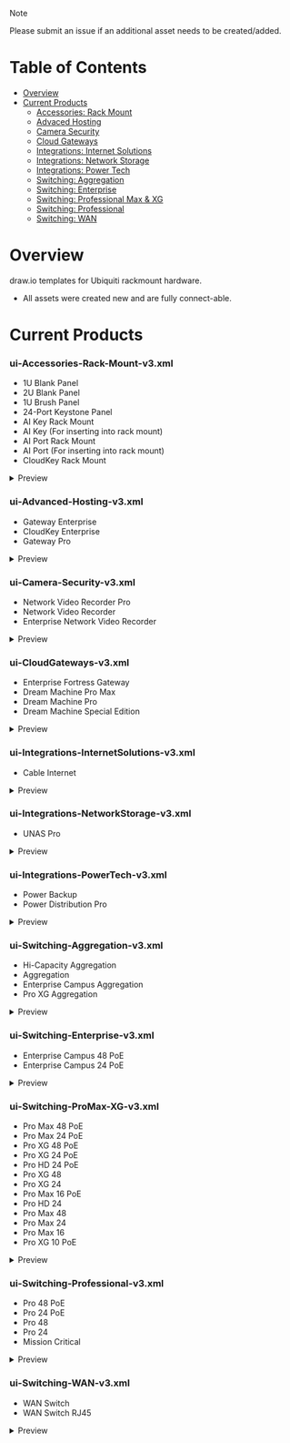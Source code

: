> [!NOTE]
>
> Please submit an issue if an additional asset needs to be created/added.
> 

# Table of Contents
- [Overview](#overview)
- [Current Products](#current-products)
  - [Accessories: Rack Mount](https://github.com/WhiskeyTang0F0xtr0t/unifi/blob/main/draw-io/README.md#ui-accessories-rack-mount-v3xml)
  - [Advaced Hosting](https://github.com/WhiskeyTang0F0xtr0t/unifi/blob/main/draw-io/README.md#ui-advanced-hosting-v3xml)
  - [Camera Security](https://github.com/WhiskeyTang0F0xtr0t/unifi/blob/main/draw-io/README.md#ui-camera-security-v3xml)
  - [Cloud Gateways](https://github.com/WhiskeyTang0F0xtr0t/unifi/blob/main/draw-io/README.md#ui-cloudgateways-v3xml)
  - [Integrations: Internet Solutions](https://github.com/WhiskeyTang0F0xtr0t/unifi/blob/main/draw-io/README.md#ui-integrations-internetsolutions-v3xml)
  - [Integrations: Network Storage](https://github.com/WhiskeyTang0F0xtr0t/unifi/blob/main/draw-io/README.md#ui-integrations-networkstorage-v3xml)
  - [Integrations: Power Tech](https://github.com/WhiskeyTang0F0xtr0t/unifi/blob/main/draw-io/README.md#ui-integrations-powertech-v3xml)
  - [Switching: Aggregation](https://github.com/WhiskeyTang0F0xtr0t/unifi/blob/main/draw-io/README.md#ui-switching-aggregation-v3xml)
  - [Switching: Enterprise](https://github.com/WhiskeyTang0F0xtr0t/unifi/blob/main/draw-io/README.md#ui-switching-enterprise-v3xml)
  - [Switching: Professional Max & XG](https://github.com/WhiskeyTang0F0xtr0t/unifi/blob/main/draw-io/README.md#ui-switching-promax-xg-v3xml)
  - [Switching: Professional](https://github.com/WhiskeyTang0F0xtr0t/unifi/blob/main/draw-io/README.md#ui-switching-professional-v3xml)
  - [Switching: WAN](https://github.com/WhiskeyTang0F0xtr0t/unifi/blob/main/draw-io/README.md#ui-switching-wan-v3xml)

# Overview
draw.io templates for Ubiquiti rackmount hardware.
- All assets were created new and are fully connect-able.

# Current Products

### ui-Accessories-Rack-Mount-v3.xml
- 1U Blank Panel
- 2U Blank Panel
- 1U Brush Panel
- 24-Port Keystone Panel
- AI Key Rack Mount
- AI Key (For inserting into rack mount)
- AI Port Rack Mount
- AI Port (For inserting into rack mount)
- CloudKey Rack Mount
<details>
<summary>Preview</summary>
  <img width="753" height="799" alt="ui-Accessories-Rack-Mount-v3" src="https://github.com/user-attachments/assets/7a865f11-9827-4566-9900-7ae9098e3b59" />
</details>

### ui-Advanced-Hosting-v3.xml
- Gateway Enterprise
- CloudKey Enterprise
- Gateway Pro
<details>
<summary>Preview</summary>
<img width="756" height="328" alt="ui-Advanced-Hosting-v3" src="https://github.com/user-attachments/assets/5746615c-5d23-4a00-b50a-2e5100e96f92" />
</details>

### ui-Camera-Security-v3.xml
- Network Video Recorder Pro
- Network Video Recorder
- Enterprise Network Video Recorder
<details>
<summary>Preview</summary>

</details>

### ui-CloudGateways-v3.xml
- Enterprise Fortress Gateway
- Dream Machine Pro Max
- Dream Machine Pro
- Dream Machine Special Edition
<details>
<summary>Preview</summary>

</details>

### ui-Integrations-InternetSolutions-v3.xml
- Cable Internet
<details>
<summary>Preview</summary>

</details>

### ui-Integrations-NetworkStorage-v3.xml
- UNAS Pro
<details>
<summary>Preview</summary>

</details>

### ui-Integrations-PowerTech-v3.xml
- Power Backup
- Power Distribution Pro
<details>
<summary>Preview</summary>

</details>

### ui-Switching-Aggregation-v3.xml
- Hi-Capacity Aggregation
- Aggregation
- Enterprise Campus Aggregation
- Pro XG Aggregation
<details>
<summary>Preview</summary>

</details>

### ui-Switching-Enterprise-v3.xml
- Enterprise Campus 48 PoE
- Enterprise Campus 24 PoE
<details>
<summary>Preview</summary>

</details>

### ui-Switching-ProMax-XG-v3.xml
- Pro Max 48 PoE
- Pro Max 24 PoE
- Pro XG 48 PoE
- Pro XG 24 PoE
- Pro HD 24 PoE
- Pro XG 48
- Pro XG 24
- Pro Max 16 PoE
- Pro HD 24
- Pro Max 48
- Pro Max 24
- Pro Max 16
- Pro XG 10 PoE
<details>
<summary>Preview</summary>

</details>

### ui-Switching-Professional-v3.xml
- Pro 48 PoE
- Pro 24 PoE
- Pro 48
- Pro 24
- Mission Critical
<details>
<summary>Preview</summary>

</details>

### ui-Switching-WAN-v3.xml
- WAN Switch
- WAN Switch RJ45
<details>
<summary>Preview</summary>

</details>
